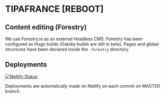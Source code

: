 TIPAFRANCE [REBOOT]
===================

## Content editing (Forestry)

We use Forestry.io as an external Headless CMS.
Forestry has been configured as Hugo builds (Gatsby builds are still in beta).
Pages and global structures have been declared inside the `.forestry` directory.

## Deployments

[![Netlify Status](https://api.netlify.com/api/v1/badges/d184b20e-c57a-48c4-b774-b32bfef75744/deploy-status)](https://app.netlify.com/sites/tipafrance/deploys)

Deployments are automatically made on Netlify on each commit on MASTER branch.
